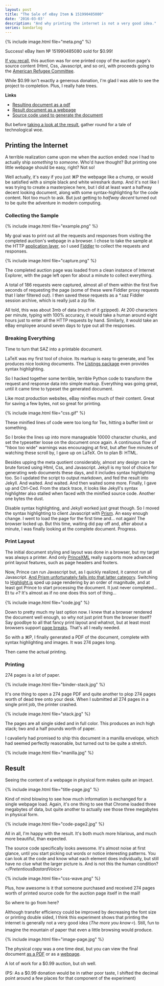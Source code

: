 ```yaml
---
layout: post
title: "The Sale of eBay Item № 151990485080"
date: '2016-03-03'
description: "And why printing the internet is not a very good idea."
series: bandarlog
---
```


{% include image.html file="meta.png" %}

Success! eBay Item № 151990485080 sold for $0.99!

[If you recall][original_post], this auction was for one printed copy of the auction page's source content (Html, Css, Javascript, and so on), with proceeds going to the [American Refugee Committee][arc].

While $0.99 isn't exactly a generous donation, I'm glad I was able to see the project to completion. Plus, I really hate trees.

**Links**

* [Resulting document as a pdf][pdf]
* [Result document as a webpage][page]
* [Source code used to generate the document][src]

But before [taking a look at the result](#result), gather round for a tale of technological woe.

## Printing the Internet
A terrible realization came upon me when the auction ended: now I had to actually ship *something* to *someone*. Who'd have thought? But printing one little webpage should be easy, right? Not so!

Well actually, it's easy if you just ⌘P the webpage like a chump, or would be satisfied with a simple black and white wireshark dump. And it's not like I was trying to create a masterpiece here, but I did at least want a halfway decent looking document, along with some syntax-highlighting for the code content. Not too much to ask. But just getting to *halfway decent* turned out to be quite the adventure in modern computing.

### Collecting the Sample
{% include image.html file="example.png" %}

My goal was to print out all the requests and responses from visiting the completed auction's webpage in a browser. I chose to take the sample at the HTTP [application layer](https://en.wikipedia.org/wiki/Application_layer), so I used [Fiddler][fiddler] to collect the requests and responses. 

{% include image.html file="capture.png" %}

The completed auction page was loaded from a clean instance of Internet Explorer, with the page left open for about a minute to collect everything.

A total of 186 requests were captured, almost all of them within the first five seconds of requesting the page (some of these were Fiddler proxy requests that I later filtered out). I then saved these requests as a \*.saz Fiddler session archive, which is really just a zip file.

All told, this was about 3mb of data (much of it gzipped). At 200 characters per minute, typing with 100% accuracy, it would take a human around eight hours just to enter all the HTTP requests by hand. Similarly, it would take an eBay employee around seven days to type out all the responses.

### Breaking Everything
Time to turn that SAZ into a printable document.

LaTeX was my first tool of choice. Its markup is easy to generate, and Tex produces nice looking documents. The [Listings package](http://www.ctan.org/tex-archive/macros/latex/contrib/listings/) even provides syntax highlighting.

So I hacked together some terrible, terrible Python code to transform the request and response data into simple markup. Everything was going great, until it came time to typeset the generated document.

Like most production websites, eBay minifies much of their content. Great for saving a few bytes, not so great for printing.

{% include image.html file="css.gif" %}

These minified lines of code were too long for Tex, hitting a buffer limit or something.

So I broke the lines up into more manageable 10000 character chunks, and set the typesetter loose on the document once again. A continuous flow of "hbox too wide" warnings was encouraging at first, but after five minutes of watching these scroll by, I gave up on LaTeX. On to plan B: HTML.

Besides upping the meta quotient considerably, almost any design can be brute forced using Html, Css, and Javascript. Jekyll is my tool of choice for generating web documents these days, and it includes syntax highlighting too. So I updated the script to output markdown, and fed the result into Jekyll. And waited. And waited. And then waited some more. Finally, I gave up and Ctrl-Ced. From the stack trace, it looks like Jekyll's syntax highlighter also stalled when faced with the minified source code. Another one bytes the dust.

Disable syntax highlighting, and Jekyll worked just great though. So I moved the syntax highlighting to client Javascript with [Prism](http://prismjs.com). An easy enough change. I went to load the page for the first time and... not again! The browser locked up. But this time, waiting did pay off and, after about a minute, I was finally looking at the complete document. Progress.

### Print Layout
The initial document styling and layout was done in a browser, but my target was always a printer. And only [PrinceXML][prince] really supports more advanced print layout features, such as page headers and footers.

Now, Prince can run Javascript but, as I quickly realized, it cannot run all Javascript. [And Prism unfortunately falls into that latter category](http://www.princexml.com/forum/topic/2510/prism.js-highlighter-support). Switching to [Highlight.js](https://highlightjs.org) sped up page rendering by an order of magnitude, and at least got Prince to start processing the document. It just never completed... Et tu ቶ? It's almost as if no one does this sort of thing...

{% include image.html file="code.jpg" %}

Down to pretty much my last option now. I knew that a browser rendered the document well enough, so why not just print from the browser itself? Say goodbye to all that fancy print layout and whatnot, but at least most browsers support [page breaks](https://developer.mozilla.org/en-US/docs/Web/CSS/page-break-after). That's all I really needed.

So with a ⌘P, I finally generated a PDF of the document, complete with syntax highlighting and images. It was 274 pages long.

Then came the actual printing. 


### Printing
274 pages is a lot of paper. 

{% include image.html file="binder-stack.jpg" %}

It's one thing to open a 274 page PDF and quite another to plop 274 pages worth of dead tree onto your desk. When I submitted all 274 pages in a single print job, the printer crashed.

{% include image.html file="stack.jpg" %}

The pages are all single sided and in full color. This produces an inch high stack; two and a half pounds worth of paper. 

I cavalierly had promised to ship this document in a manilla envelope, which had seemed perfectly reasonable, but turned out to be quite a stretch.

{% include image.html file="manilla.jpg" %}


## Result
Seeing the content of a webpage in physical form makes quite an impact.

{% include image.html file="title-page.jpg" %}

Kind of mind blowing to see how much information is exchanged for a single webpage load. Again, it's one thing to see that Chrome loaded three megabytes of data, but quite another to actually see those three megabytes in physical form. 

{% include image.html file="code-page2.jpg" %}

All in all, I'm happy with the result. It's both much more hilarious, and much more beautiful, than expected.

The source code specifically looks awesome. It's almost noise at first glance, until you start picking out words or notice interesting patterns. You can look at the code and know what each element does individually, but still have no clue what the larger picture is. And is not this the human condition?*\</PretentiousBastardVoice\>*

{% include image.html file="css-wave.png" %}

Plus, how awesome is it that someone purchased and received 274 pages worth of printed source code for the auction page itself in the mail!

So where to go from here?

Although transfer efficiency could be improved by decreasing the font size or printing double sided, I think this experiment shows that printing the internet is generally not a very good idea (*The more you know⭐*). Still, fun to imagine the mountain of paper that even a little browsing would produce.

{% include image.html file="image-page.jpg" %}

The physical copy was a one time deal, but you can view the final document [as a PDF][pdf] or as a [webpage][page].

A lot of work for a $0.99 auction, but oh well.

(PS: As a $0.99 donation would be in rather poor taste, I shifted the decimal point around a few places for that component of the experiment)

[original_post]: /listing-151990485080/

[src]: https://github.com/mattbierner/Ebay-Item-151990485080
[pdf]: https://github.com/mattbierner/Ebay-Item-151990485080/raw/gh-pages/result.pdf
[page]: http://mattbierner.github.io/Ebay-Item-151990485080

[fiddler]: http://www.telerik.com/fiddler
[prince]: http://www.princexml.com
[arc]: http://www.arcrelief.org/

